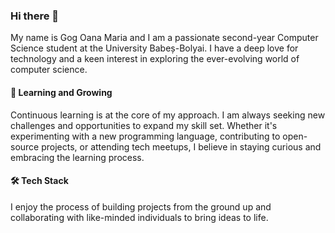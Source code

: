 ### Hi there 👋
My name is Gog Oana Maria and I am a passionate second-year Computer Science student at the University Babeș-Bolyai. I have a deep love for technology and a keen interest in exploring the ever-evolving world of computer science.

#### 🌱 Learning and Growing
Continuous learning is at the core of my approach. I am always seeking new challenges and opportunities to expand my skill set. Whether it's experimenting with a new programming language, contributing to open-source projects, or attending tech meetups, I believe in staying curious and embracing the learning process.

#### 🛠️ Tech Stack
I enjoy the process of building projects from the ground up and collaborating with like-minded individuals to bring ideas to life.

<!--
**oanag27/oanag27** is a ✨ _special_ ✨ repository because its `README.md` (this file) appears on your GitHub profile.

Here are some ideas to get you started:

- 🔭 I’m currently working on ...
- 🌱 I’m currently learning ...
- 👯 I’m looking to collaborate on ...
- 🤔 I’m looking for help with ...
- 💬 Ask me about ...
- 📫 How to reach me: ...
- 😄 Pronouns: ...
- ⚡ Fun fact: ...
-->
